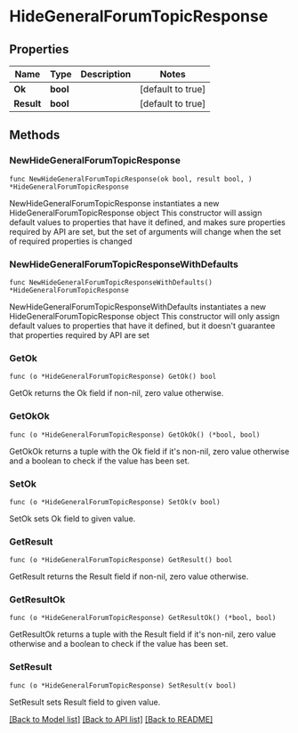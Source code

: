# HideGeneralForumTopicResponse

## Properties

Name | Type | Description | Notes
------------ | ------------- | ------------- | -------------
**Ok** | **bool** |  | [default to true]
**Result** | **bool** |  | [default to true]

## Methods

### NewHideGeneralForumTopicResponse

`func NewHideGeneralForumTopicResponse(ok bool, result bool, ) *HideGeneralForumTopicResponse`

NewHideGeneralForumTopicResponse instantiates a new HideGeneralForumTopicResponse object
This constructor will assign default values to properties that have it defined,
and makes sure properties required by API are set, but the set of arguments
will change when the set of required properties is changed

### NewHideGeneralForumTopicResponseWithDefaults

`func NewHideGeneralForumTopicResponseWithDefaults() *HideGeneralForumTopicResponse`

NewHideGeneralForumTopicResponseWithDefaults instantiates a new HideGeneralForumTopicResponse object
This constructor will only assign default values to properties that have it defined,
but it doesn't guarantee that properties required by API are set

### GetOk

`func (o *HideGeneralForumTopicResponse) GetOk() bool`

GetOk returns the Ok field if non-nil, zero value otherwise.

### GetOkOk

`func (o *HideGeneralForumTopicResponse) GetOkOk() (*bool, bool)`

GetOkOk returns a tuple with the Ok field if it's non-nil, zero value otherwise
and a boolean to check if the value has been set.

### SetOk

`func (o *HideGeneralForumTopicResponse) SetOk(v bool)`

SetOk sets Ok field to given value.


### GetResult

`func (o *HideGeneralForumTopicResponse) GetResult() bool`

GetResult returns the Result field if non-nil, zero value otherwise.

### GetResultOk

`func (o *HideGeneralForumTopicResponse) GetResultOk() (*bool, bool)`

GetResultOk returns a tuple with the Result field if it's non-nil, zero value otherwise
and a boolean to check if the value has been set.

### SetResult

`func (o *HideGeneralForumTopicResponse) SetResult(v bool)`

SetResult sets Result field to given value.



[[Back to Model list]](../README.md#documentation-for-models) [[Back to API list]](../README.md#documentation-for-api-endpoints) [[Back to README]](../README.md)


